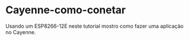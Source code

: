 # Cayenne-como-conetar
Usando um ESP8266-12E neste tutorial mostro como fazer uma aplicação no Cayenne.
